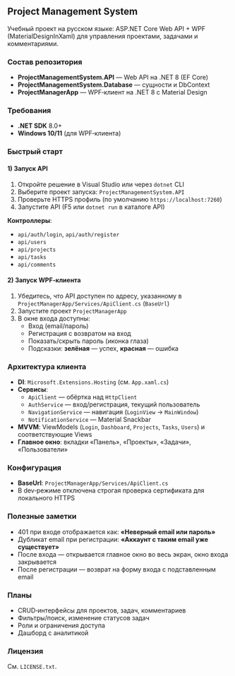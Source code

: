 ## Project Management System

Учебный проект на русском языке: ASP.NET Core Web API + WPF (MaterialDesignInXaml) для управления проектами, задачами и комментариями.

### Состав репозитория
- **ProjectManagementSystem.API** — Web API на .NET 8 (EF Core)
- **ProjectManagementSystem.Database** — сущности и DbContext
- **ProjectManagerApp** — WPF‑клиент на .NET 8 с Material Design

### Требования
- **.NET SDK** 8.0+
- **Windows 10/11** (для WPF‑клиента)

### Быстрый старт
#### 1) Запуск API
1. Откройте решение в Visual Studio или через `dotnet` CLI
2. Выберите проект запуска: `ProjectManagementSystem.API`
3. Проверьте HTTPS профиль (по умолчанию `https://localhost:7260`)
4. Запустите API (F5 или `dotnet run` в каталоге API)

**Контроллеры**:
- `api/auth/login`, `api/auth/register`
- `api/users`
- `api/projects`
- `api/tasks`
- `api/comments`

#### 2) Запуск WPF‑клиента
1. Убедитесь, что API доступен по адресу, указанному в `ProjectManagerApp/Services/ApiClient.cs` (`BaseUrl`)
2. Запустите проект `ProjectManagerApp`
3. В окне входа доступны:
   - Вход (email/пароль)
   - Регистрация с возвратом на вход
   - Показать/скрыть пароль (иконка глаза)
   - Подсказки: **зелёная** — успех, **красная** — ошибка

### Архитектура клиента
- **DI**: `Microsoft.Extensions.Hosting` (см. `App.xaml.cs`)
- **Сервисы**:
  - `ApiClient` — обёртка над `HttpClient`
  - `AuthService` — вход/регистрация, текущий пользователь
  - `NavigationService` — навигация (`LoginView` → `MainWindow`)
  - `NotificationService` — Material Snackbar
- **MVVM**: ViewModels (`Login`, `Dashboard`, `Projects`, `Tasks`, `Users`) и соответствующие Views
- **Главное окно**: вкладки «Панель», «Проекты», «Задачи», «Пользователи»

### Конфигурация
- **BaseUrl**: `ProjectManagerApp/Services/ApiClient.cs`
- В dev‑режиме отключена строгая проверка сертификата для локального HTTPS

### Полезные заметки
- 401 при входе отображается как: **«Неверный email или пароль»**
- Дубликат email при регистрации: **«Аккаунт с таким email уже существует»**
- После входа — открывается главное окно во весь экран, окно входа закрывается
- После регистрации — возврат на форму входа с подставленным email

### Планы
- CRUD‑интерфейсы для проектов, задач, комментариев
- Фильтры/поиск, изменение статусов задач
- Роли и ограничения доступа
- Дашборд с аналитикой

### Лицензия
См. `LICENSE.txt`.